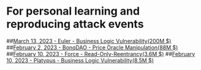# For personal learning and reproducing attack events

##[March 13, 2023 - Euler - Business Logic Vulnerability(200M $)](./src/EulerPoC.sol)
##[February 2, 2023 - BonqDAO - Price Oracle Manipulation(88M $)](./src/BonqDAOPoC.sol)
##[February 10, 2023 - Force - Read-Only-Reentrancy(3.6M $)](./src/dForcePoC.sol)
##[February 10, 2023 - Platypus - Business Logic Vulnerability(8.5M $)](./src/PlatypusPoC.sol)
